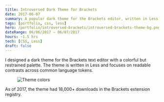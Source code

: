 ```yaml
---
title: Introversed Dark Theme for Brackets
date: 2017-06-07
summary: A popular dark theme for the Brackets editor, written in Less.
tags: [portfolio, css, less]
hero: /portfolio/introversed-brackets/introversed-brackets-theme-bg.png
dateRange: 06/06/2017 – 06/07/2017
hours: ~1.5 hrs
tech: [CSS, Less]
draft: false
---
```


I designed a dark theme for the Brackets text editor with a colorful but restrained palette. The theme is written in Less and focuses on readable contrasts across common language tokens.

<figure class="pin pin-right">
  <img src="/portfolio/introversed-brackets/ibtheme-colors.png" alt="Theme colors" loading="lazy" decoding="async" />
</figure>

As of 2017, the theme had 18,000+ downloads in the Brackets extension registry.

